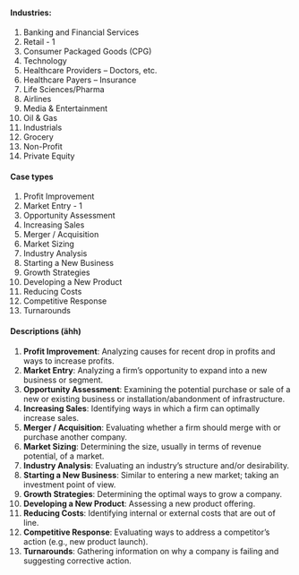 
#### Industries:
1. Banking and Financial Services
2. Retail - 1
3. Consumer Packaged Goods (CPG)
4. Technology
5. Healthcare Providers – Doctors, etc.
6. Healthcare Payers – Insurance
7. Life Sciences/Pharma
8. Airlines
9. Media & Entertainment
10. Oil & Gas
11. Industrials
12. Grocery
13. Non-Profit
14. Private Equity

#### Case types

1. Profit Improvement
2. Market Entry - 1
3. Opportunity Assessment
4. Increasing Sales
5. Merger / Acquisition
6. Market Sizing
7. Industry Analysis
8. Starting a New Business
9. Growth Strategies
10. Developing a New Product
11. Reducing Costs
12. Competitive Response
13. Turnarounds



#### Descriptions (ähh)

1. **Profit Improvement**: Analyzing causes for recent drop in profits and ways to increase profits.
2. **Market Entry**: Analyzing a firm’s opportunity to expand into a new business or segment.
3. **Opportunity Assessment**: Examining the potential purchase or sale of a new or existing business or installation/abandonment of infrastructure.
4. **Increasing Sales**: Identifying ways in which a firm can optimally increase sales.
5. **Merger / Acquisition**: Evaluating whether a firm should merge with or purchase another company.
6. **Market Sizing**: Determining the size, usually in terms of revenue potential, of a market.
7. **Industry Analysis**: Evaluating an industry’s structure and/or desirability.
8. **Starting a New Business**: Similar to entering a new market; taking an investment point of view.
9. **Growth Strategies**: Determining the optimal ways to grow a company.
10. **Developing a New Product**: Assessing a new product offering.
11. **Reducing Costs**: Identifying internal or external costs that are out of line.
12. **Competitive Response**: Evaluating ways to address a competitor’s action (e.g., new product launch).
13. **Turnarounds**: Gathering information on why a company is failing and suggesting corrective action.